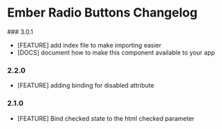 # Ember Radio Buttons Changelog

### 3.0.1
* [FEATURE] add index file to make importing easier
* [DOCS] document how to make this component available to your app

### 2.2.0
* [FEATURE] adding binding for disabled attribute

### 2.1.0
* [FEATURE] Bind checked state to the html checked parameter
